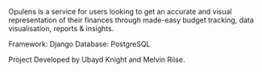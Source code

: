 Opulens is a service for users looking to get an accurate and visual representation of their finances through made-easy budget tracking, data visualisation, reports & insights.

Framework: Django
Database: PostgreSQL

Project Developed by Ubayd Knight and Melvin Riise.
